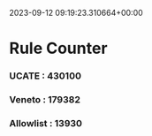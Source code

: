 2023-09-12 09:19:23.310664+00:00
# Rule Counter 
 ### UCATE : 430100

 ### Veneto : 179382

 ### Allowlist : 13930